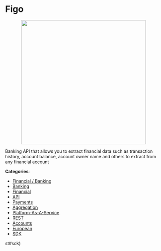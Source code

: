 # Figo
<p align="center">
    <img width="400" src="https://raw.githubusercontent.com/apis-list/apis-list/apis/figo/logo_256x256.png" />
</p>

Banking API that allows you to extract financial data such as transaction history, account balance, account owner name and others to extract from any financial account



**Categories**:
- [Financial / Banking](https://github.com/apis-list/apis-list#financial-banking)
- [Banking](https://github.com/apis-list/apis-list#banking)
- [Financial](https://github.com/apis-list/apis-list#financial)
- [API](https://github.com/apis-list/apis-list#api)
- [Payments](https://github.com/apis-list/apis-list#payments)
- [Aggregation](https://github.com/apis-list/apis-list#aggregation)
- [Platform-As-A-Service](https://github.com/apis-list/apis-list#platform-as-a-service)
- [REST](https://github.com/apis-list/apis-list#rest)
- [Accounts](https://github.com/apis-list/apis-list#accounts)
- [European](https://github.com/apis-list/apis-list#european)
- [SDK](https://github.com/apis-list/apis-list#sdk)



st#sdk)



